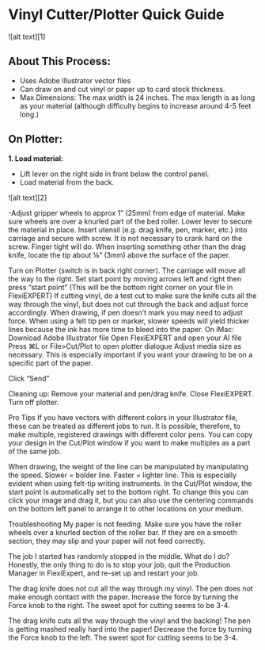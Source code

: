 # Vinyl Cutter/Plotter Quick Guide
![alt text][1]
## About This Process:
- Uses Adobe Illustrator vector files 
- Can draw on and cut vinyl or paper up to card stock thickness.
- Max Dimensions: The max width is 24 inches.  The max length is as long as your material (although difficulty begins to increase around 4-5 feet long.)

## On Plotter:
**1. Load material:**
  - Lift lever on the right side in front below the control panel.
  - Load material from the back.

![alt text][2]

  -Adjust gripper wheels to approx 1” (25mm) from edge of material.  Make sure wheels are over a knurled part of the bed roller.
Lower lever to secure the material in place.
Insert utensil (e.g. drag knife, pen, marker, etc.) into carriage and secure with screw.
It is not necessary to crank hard on the screw.  Finger tight will do.  When inserting something other than the drag knife, locate the tip about ⅛” (3mm) above the surface of the paper.

Turn on Plotter (switch is in back right corner).  The carriage will move all the way to the right.
Set start point by moving arrows left and right then press “start point” 
(This will be the bottom right corner on your file in FlexiEXPERT)
If cutting vinyl, do a test cut to make sure the knife cuts all the way through the vinyl, but  does not cut through the back and adjust force accordingly.  When drawing, if pen doesn’t mark you may need to adjust force.  When using a felt tip pen or marker, slower speeds will yield thicker lines because the ink has more time to bleed into the paper.
On iMac:
Download Adobe Illustrator file 
Open FlexiEXPERT and open your AI file
Press ⌘L or File>Cut/Plot  to open plotter dialogue
Adjust media size as necessary.  This is especially important if you want your drawing to be on a specific part of the paper.

Click “Send”


Cleaning up:
Remove your material and pen/drag knife.
Close FlexiEXPERT.
Turn off plotter.


Pro Tips
If you have vectors with different colors in your Illustrator file, these can be treated as different jobs to run.  It is possible, therefore, to make multiple, registered drawings with different color pens.
You can copy your design in the Cut/Plot window if you want to make multiples as a part of the same job.

When drawing, the weight of the line can be manipulated by manipulating the speed.  Slower = bolder line.  Faster = lighter line.  This is especially evident when using felt-tip writing instruments.
In the Cut/Plot window, the start point is automatically set to the bottom right.  To change this you can click your image and drag it, but you can also use the centering commands on the bottom left panel to arrange it to other locations on your medium.

Troubleshooting
My paper is not feeding.
Make sure you have the roller wheels over a knurled section of the roller bar.  If they are on a smooth section, they may slip and your paper will not feed correctly.


The job I started has randomly stopped in the middle. What do I do?
Honestly, the only thing to do is to stop your job, quit the Production Manager in FlexiExpert, and re-set up and restart your job.


The drag knife does not cut all the way through my vinyl.  The pen does not make enough contact with the paper.
Increase the force by turning the Force knob to the right.  The sweet spot for cutting seems to be 3-4.


The drag knife cuts all the way through the vinyl and the backing!  The pen is getting mashed really hard into the paper!
Decrease the force by turning the Force knob to the left.  The sweet spot for cutting seems to be 3-4.






